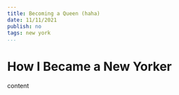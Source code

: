 ```yaml
---
title: Becoming a Queen (haha)
date: 11/11/2021
publish: no
tags: new york
...
```


# How I Became a New Yorker

content
